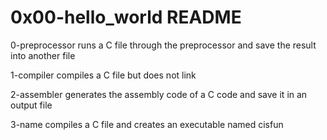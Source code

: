 # 0x00-hello_world README

0-preprocessor runs a C file through the preprocessor and save the result into another file

1-compiler compiles a C file but does not link

2-assembler generates the assembly code of a C code and save it in an output file

3-name compiles a C file and creates an executable named cisfun
